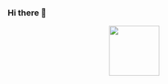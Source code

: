 ### Hi there 👋


<div id="header" align="center">
  <img src="xhttps://media.giphy.com/media/tQ4Ppppmjy3jVS7H2Y/giphy.gif" width="100"/>
</div>
